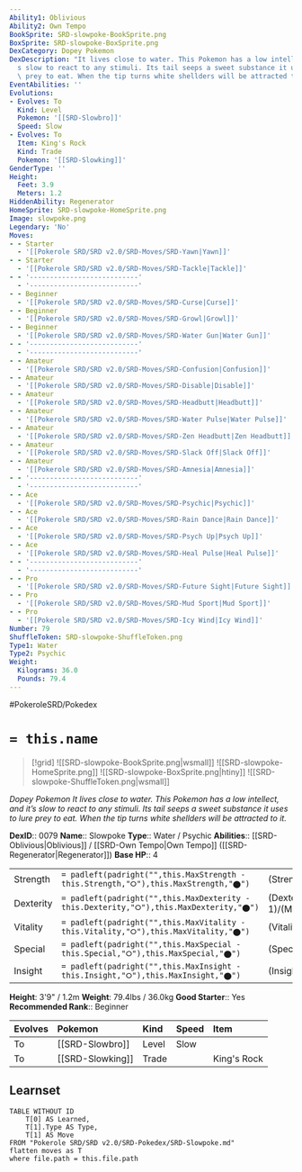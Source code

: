 ```yaml
---
Ability1: Oblivious
Ability2: Own Tempo
BookSprite: SRD-slowpoke-BookSprite.png
BoxSprite: SRD-slowpoke-BoxSprite.png
DexCategory: Dopey Pokemon
DexDescription: "It lives close to water. This Pokemon has a low intellect, and it\u2019\
  s slow to react to any stimuli. Its tail seeps a sweet substance it uses to lure\
  \ prey to eat. When the tip turns white shellders will be attracted to it."
EventAbilities: ''
Evolutions:
- Evolves: To
  Kind: Level
  Pokemon: '[[SRD-Slowbro]]'
  Speed: Slow
- Evolves: To
  Item: King's Rock
  Kind: Trade
  Pokemon: '[[SRD-Slowking]]'
GenderType: ''
Height:
  Feet: 3.9
  Meters: 1.2
HiddenAbility: Regenerator
HomeSprite: SRD-slowpoke-HomeSprite.png
Image: slowpoke.png
Legendary: 'No'
Moves:
- - Starter
  - '[[Pokerole SRD/SRD v2.0/SRD-Moves/SRD-Yawn|Yawn]]'
- - Starter
  - '[[Pokerole SRD/SRD v2.0/SRD-Moves/SRD-Tackle|Tackle]]'
- - '---------------------------'
  - '---------------------------'
- - Beginner
  - '[[Pokerole SRD/SRD v2.0/SRD-Moves/SRD-Curse|Curse]]'
- - Beginner
  - '[[Pokerole SRD/SRD v2.0/SRD-Moves/SRD-Growl|Growl]]'
- - Beginner
  - '[[Pokerole SRD/SRD v2.0/SRD-Moves/SRD-Water Gun|Water Gun]]'
- - '---------------------------'
  - '---------------------------'
- - Amateur
  - '[[Pokerole SRD/SRD v2.0/SRD-Moves/SRD-Confusion|Confusion]]'
- - Amateur
  - '[[Pokerole SRD/SRD v2.0/SRD-Moves/SRD-Disable|Disable]]'
- - Amateur
  - '[[Pokerole SRD/SRD v2.0/SRD-Moves/SRD-Headbutt|Headbutt]]'
- - Amateur
  - '[[Pokerole SRD/SRD v2.0/SRD-Moves/SRD-Water Pulse|Water Pulse]]'
- - Amateur
  - '[[Pokerole SRD/SRD v2.0/SRD-Moves/SRD-Zen Headbutt|Zen Headbutt]]'
- - Amateur
  - '[[Pokerole SRD/SRD v2.0/SRD-Moves/SRD-Slack Off|Slack Off]]'
- - Amateur
  - '[[Pokerole SRD/SRD v2.0/SRD-Moves/SRD-Amnesia|Amnesia]]'
- - '---------------------------'
  - '---------------------------'
- - Ace
  - '[[Pokerole SRD/SRD v2.0/SRD-Moves/SRD-Psychic|Psychic]]'
- - Ace
  - '[[Pokerole SRD/SRD v2.0/SRD-Moves/SRD-Rain Dance|Rain Dance]]'
- - Ace
  - '[[Pokerole SRD/SRD v2.0/SRD-Moves/SRD-Psych Up|Psych Up]]'
- - Ace
  - '[[Pokerole SRD/SRD v2.0/SRD-Moves/SRD-Heal Pulse|Heal Pulse]]'
- - '---------------------------'
  - '---------------------------'
- - Pro
  - '[[Pokerole SRD/SRD v2.0/SRD-Moves/SRD-Future Sight|Future Sight]]'
- - Pro
  - '[[Pokerole SRD/SRD v2.0/SRD-Moves/SRD-Mud Sport|Mud Sport]]'
- - Pro
  - '[[Pokerole SRD/SRD v2.0/SRD-Moves/SRD-Icy Wind|Icy Wind]]'
Number: 79
ShuffleToken: SRD-slowpoke-ShuffleToken.png
Type1: Water
Type2: Psychic
Weight:
  Kilograms: 36.0
  Pounds: 79.4
---
```


#PokeroleSRD/Pokedex

# `= this.name`

> [!grid]
> ![[SRD-slowpoke-BookSprite.png|wsmall]]
> ![[SRD-slowpoke-HomeSprite.png]]
> ![[SRD-slowpoke-BoxSprite.png|htiny]]
> ![[SRD-slowpoke-ShuffleToken.png|wsmall]]


*Dopey Pokemon*
*It lives close to water. This Pokemon has a low intellect, and it’s slow to react to any stimuli. Its tail seeps a sweet substance it uses to lure prey to eat. When the tip turns white shellders will be attracted to it.*

**DexID**:: 0079
**Name**:: Slowpoke
**Type**:: Water / Psychic
**Abilities**:: [[SRD-Oblivious|Oblivious]] / [[SRD-Own Tempo|Own Tempo]] ([[SRD-Regenerator|Regenerator]])
**Base HP**:: 4

|           |                                                                                        |                                          |
| --------- | -------------------------------------------------------------------------------------- | ---------------------------------------- |
| Strength  | `= padleft(padright("",this.MaxStrength - this.Strength,"⭘"),this.MaxStrength,"⬤")`    | (Strength::2)/(MaxStrength::4)   |
| Dexterity | `= padleft(padright("",this.MaxDexterity - this.Dexterity,"⭘"),this.MaxDexterity,"⬤")` | (Dexterity:: 1)/(MaxDexterity::2) |
| Vitality  | `= padleft(padright("",this.MaxVitality - this.Vitality,"⭘"),this.MaxVitality,"⬤")`    | (Vitality::2)/(MaxVitality::4)   |
| Special   | `= padleft(padright("",this.MaxSpecial - this.Special,"⭘"),this.MaxSpecial,"⬤")`       | (Special::1)/(MaxSpecial::3)     |
| Insight   | `= padleft(padright("",this.MaxInsight - this.Insight,"⭘"),this.MaxInsight,"⬤")`       | (Insight::1)/(MaxInsight::3)     |

**Height**: 3'9" / 1.2m
**Weight**: 79.4lbs / 36.0kg
**Good Starter**:: Yes
**Recommended Rank**:: Beginner

| Evolves   | Pokemon          | Kind   | Speed   | Item        |
|:----------|:-----------------|:-------|:--------|:------------|
| To        | [[SRD-Slowbro]]  | Level  | Slow    |             |
| To        | [[SRD-Slowking]] | Trade  |         | King's Rock |

## Learnset

```dataview
TABLE WITHOUT ID
    T[0] AS Learned,
    T[1].Type AS Type,
    T[1] AS Move
FROM "Pokerole SRD/SRD v2.0/SRD-Pokedex/SRD-Slowpoke.md"
flatten moves as T
where file.path = this.file.path
```
